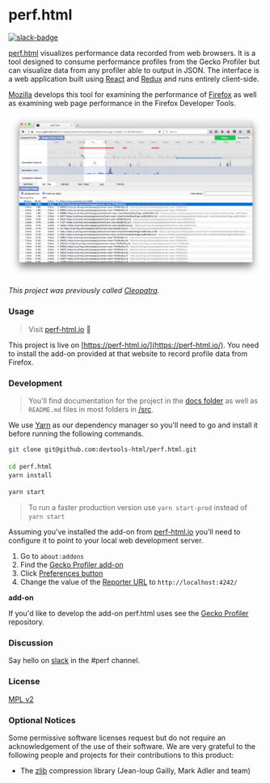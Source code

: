 # perf.html

[![slack-badge]][slack]

[perf.html] visualizes performance data recorded from web browsers. It is a tool designed to consume performance profiles from the Gecko Profiler but can visualize data from any profiler able to output in JSON. The interface is a web application built using [React] and [Redux] and runs entirely client-side.

[Mozilla] develops this tool for examining the performance of [Firefox] as well as examining web page performance in the Firefox Developer Tools.

![](./screenshot.png?raw=true)

_This project was previously called [Cleopatra]._

### Usage

> Visit [perf-html.io](https://perf-html.io/) :rocket:

This project is live on [https://perf-html.io/](https://perf-html.io/). You need to install the add-on provided at that website to record profile data from Firefox.

### Development

> You'll find documentation for the project in the [docs folder](./docs) as well as `README.md` files in most folders in [/src](./src).

We use [Yarn](http://yarnpkg.com/) as our dependency manager so you'll need to
go and install it before running the following commands.

```bash
git clone git@github.com:devtools-html/perf.html.git

cd perf.html
yarn install

yarn start
```

> To run a faster production version use `yarn start-prod` instead of `yarn start`

Assuming you've installed the add-on from [perf-html.io](https://perf-html.io/) you'll need to configure it to point to your local web development server.

 1. Go to `about:addons`
 2. Find the [Gecko Profiler add-on](https://cloud.githubusercontent.com/assets/2134/23817925/d02e5620-05ab-11e7-90dc-f28545d32dde.png)
 3. Click [Preferences button](https://cloud.githubusercontent.com/assets/2134/23817941/ea20d800-05ab-11e7-8e0f-aa4558fe2b1b.png)
 4. Change the value of the [Reporter URL](https://user-images.githubusercontent.com/167767/27658883-70068388-5c06-11e7-831e-14ed1438e9a3.png) to `http://localhost:4242/`

**add-on**

If you'd like to develop the add-on perf.html uses see the [Gecko Profiler] repository.

### Discussion

Say hello on [slack] in the #perf channel.

### License

[MPL v2](./LICENSE)

### Optional Notices

Some permissive software licenses request but do not require an acknowledgement of the use of their software. We are very grateful to the following people and projects for their contributions to this product:

* The [zlib] compression library (Jean-loup Gailly, Mark Adler and team)

[slack-badge]: https://devtools-html-slack.herokuapp.com/badge.svg
[slack]: https://devtools-html-slack.herokuapp.com/

[perf.html]:https://perf-html.io/
[React]:https://facebook.github.io/react/
[Redux]:http://redux.js.org/
[Mozilla]:https://www.mozilla.org/
[Firefox]:https://www.mozilla.org/firefox/
[Cleopatra]: https://github.com/mozilla/cleopatra
[Gecko Profiler]: https://github.com/devtools-html/Gecko-Profiler-Addon
[zlib]: http://www.zlib.net/
